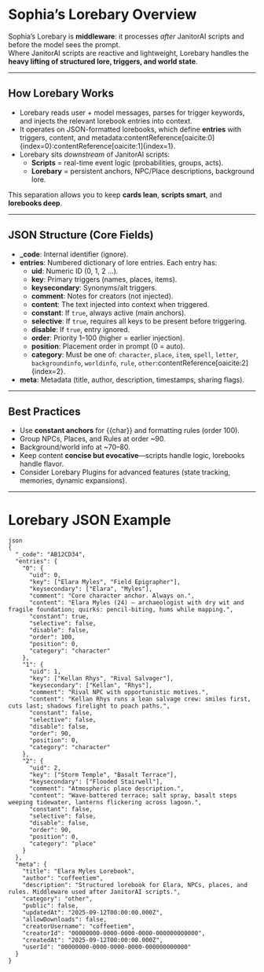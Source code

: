 # Sophia’s Lorebary Overview

Sophia’s Lorebary is **middleware**: it processes *after* JanitorAI scripts and before the model sees the prompt.  
Where JanitorAI scripts are reactive and lightweight, Lorebary handles the **heavy lifting of structured lore, triggers, and world state**.

---

## How Lorebary Works

- Lorebary reads user + model messages, parses for trigger keywords, and injects the relevant lorebook entries into context.  
- It operates on JSON-formatted lorebooks, which define **entries** with triggers, content, and metadata:contentReference[oaicite:0]{index=0}:contentReference[oaicite:1]{index=1}.  
- Lorebary sits *downstream* of JanitorAI scripts:  
  - **Scripts** = real-time event logic (probabilities, groups, acts).  
  - **Lorebary** = persistent anchors, NPC/Place descriptions, background lore.  

This separation allows you to keep **cards lean**, **scripts smart**, and **lorebooks deep**.

---

## JSON Structure (Core Fields)

- **_code**: Internal identifier (ignore).  
- **entries**: Numbered dictionary of lore entries. Each entry has:  
  - **uid**: Numeric ID (0, 1, 2 …).  
  - **key**: Primary triggers (names, places, items).  
  - **keysecondary**: Synonyms/alt triggers.  
  - **comment**: Notes for creators (not injected).  
  - **content**: The text injected into context when triggered.  
  - **constant**: If `true`, always active (main anchors).  
  - **selective**: If `true`, requires all keys to be present before triggering.  
  - **disable**: If `true`, entry ignored.  
  - **order**: Priority 1–100 (higher = earlier injection).  
  - **position**: Placement order in prompt (0 = auto).  
  - **category**: Must be one of: `character`, `place`, `item`, `spell`, `letter`, `backgroundinfo`, `worldinfo`, `rule`, `other`:contentReference[oaicite:2]{index=2}.  
- **meta**: Metadata (title, author, description, timestamps, sharing flags).  

---

## Best Practices
- Use **constant anchors** for {{char}} and formatting rules (order 100).  
- Group NPCs, Places, and Rules at order ~90.  
- Background/world info at ~70–80.  
- Keep content **concise but evocative**—scripts handle logic, lorebooks handle flavor.  
- Consider Lorebary Plugins for advanced features (state tracking, memories, dynamic expansions).  

---

# Lorebary JSON Example
```
json
{
  "_code": "AB12CD34",
  "entries": {
    "0": {
      "uid": 0,
      "key": ["Elara Myles", "Field Epigrapher"],
      "keysecondary": ["Elara", "Myles"],
      "comment": "Core character anchor. Always on.",
      "content": "Elara Myles (24) — archaeologist with dry wit and fragile foundation; quirks: pencil-biting, hums while mapping.",
      "constant": true,
      "selective": false,
      "disable": false,
      "order": 100,
      "position": 0,
      "category": "character"
    },
    "1": {
      "uid": 1,
      "key": ["Kellan Rhys", "Rival Salvager"],
      "keysecondary": ["Kellan", "Rhys"],
      "comment": "Rival NPC with opportunistic motives.",
      "content": "Kellan Rhys runs a lean salvage crew: smiles first, cuts last; shadows firelight to poach paths.",
      "constant": false,
      "selective": false,
      "disable": false,
      "order": 90,
      "position": 0,
      "category": "character"
    },
    "2": {
      "uid": 2,
      "key": ["Storm Temple", "Basalt Terrace"],
      "keysecondary": ["Flooded Stairwell"],
      "comment": "Atmospheric place description.",
      "content": "Wave-battered terrace; salt spray, basalt steps weeping tidewater, lanterns flickering across lagoon.",
      "constant": false,
      "selective": false,
      "disable": false,
      "order": 90,
      "position": 0,
      "category": "place"
    }
  },
  "meta": {
    "title": "Elara Myles Lorebook",
    "author": "coffeetiem",
    "description": "Structured lorebook for Elara, NPCs, places, and rules. Middleware used after JanitorAI scripts.",
    "category": "other",
    "public": false,
    "updatedAt": "2025-09-12T00:00:00.000Z",
    "allowDownloads": false,
    "creatorUsername": "coffeetiem",
    "creatorId": "00000000-0000-0000-0000-000000000000",
    "createdAt": "2025-09-12T00:00:00.000Z",
    "userId": "00000000-0000-0000-0000-000000000000"
  }
}
```



